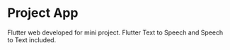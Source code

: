 # Project App

Flutter web developed for mini project. Flutter Text to Speech and Speech to Text included.



